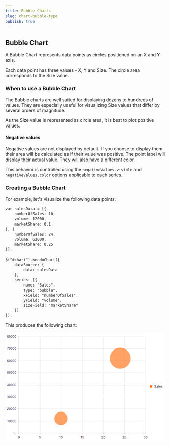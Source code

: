 ```yaml
---
title: Bubble Charts
slug: chart-bubble-type
publish: true
---
```


## Bubble Chart

A Bubble Chart represents data points as circles positioned on an X and Y axis.

Each data point has three values - X, Y and Size.
The circle area corresponds to the Size value.

### When to use a Bubble Chart
The Bubble charts are well suited for displaying dozens to hundreds of values.
They are especially useful for visualizing Size values that differ by several orders of magnitude.

As the Size value is represented as circle area, it is best to plot positive values.

#### Negative values
Negative values are not displayed by default. If you choose to display them,
their area will be calculated as if their value was positive. The point label will
display their actual value. They will also have a different color.

This behavior is controlled using the `negativeValues.visible` and
`negativeValues.color` options applicable to each series.

### Creating a Bubble Chart

For example, let's visualize the following data points:

    var salesData = [{
        numberOfSales: 10,
        volume: 12000,
        marketShare: 0.1
    }, {
        numberOfSales: 24,
        volume: 62000,
        marketShare: 0.25
    }];

    $("#chart").kendoChart({
        dataSource: {
            data: salesData
        },
        series: [{
            name: "Sales",
            type: "bubble",
            xField: "numberOfSales",
            yField: "volume",
            sizeField: "marketShare"
        }]
    });

This produces the following chart:

 ![Bubble Chart](chart-bubble.png)
